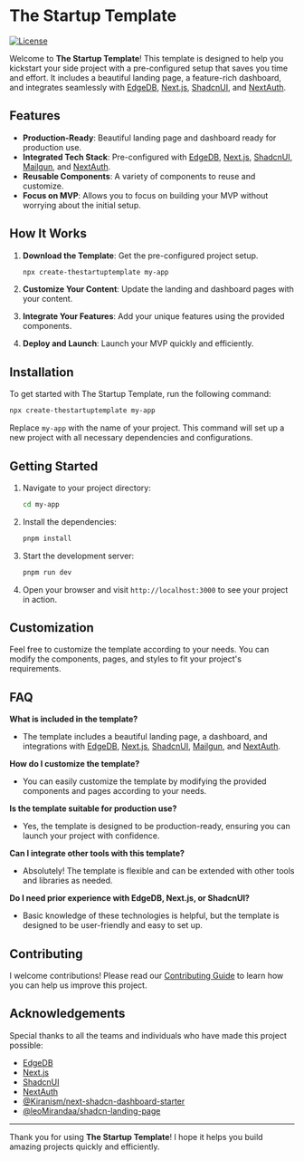# The Startup Template

[![License](https://img.shields.io/badge/license-MIT-blue.svg)](../LICENSE/)

Welcome to **The Startup Template**! This template is designed to help you kickstart your side project with a pre-configured setup that saves you time and effort. It includes a beautiful landing page, a feature-rich dashboard, and integrates seamlessly with [EdgeDB](https://www.edgedb.com/), [Next.js](https://nextjs.org/), [ShadcnUI](https://ui.shadcn.com/), and [NextAuth](https://next-auth.js.org/).

## Features

* **Production-Ready**: Beautiful landing page and dashboard ready for production use.
* **Integrated Tech Stack**: Pre-configured with [EdgeDB](https://www.edgedb.com/), [Next.js](https://nextjs.org/), [ShadcnUI](https://ui.shadcn.com/), [Mailgun](https://www.mailgun.com/), and [NextAuth](https://next-auth.js.org/).
* **Reusable Components**: A variety of components to reuse and customize.
* **Focus on MVP**: Allows you to focus on building your MVP without worrying about the initial setup.

## How It Works

1.  **Download the Template**: Get the pre-configured project setup.

    ```sh
    npx create-thestartuptemplate my-app
    ```
2. **Customize Your Content**: Update the landing and dashboard pages with your content.
3. **Integrate Your Features**: Add your unique features using the provided components.
4. **Deploy and Launch**: Launch your MVP quickly and efficiently.

## Installation

To get started with The Startup Template, run the following command:

```sh
npx create-thestartuptemplate my-app
```

Replace `my-app` with the name of your project. This command will set up a new project with all necessary dependencies and configurations.

## Getting Started

1.  Navigate to your project directory:

    ```sh
    cd my-app
    ```
2.  Install the dependencies:

    ```sh
    pnpm install
    ```
3.  Start the development server:

    ```sh
    pnpm run dev
    ```
4. Open your browser and visit `http://localhost:3000` to see your project in action.

## Customization

Feel free to customize the template according to your needs. You can modify the components, pages, and styles to fit your project's requirements.

## FAQ

**What is included in the template?**

* The template includes a beautiful landing page, a dashboard, and integrations with [EdgeDB](https://www.edgedb.com/), [Next.js](https://nextjs.org/), [ShadcnUI](https://ui.shadcn.com/), [Mailgun](https://www.mailgun.com/), and [NextAuth](https://next-auth.js.org/).

**How do I customize the template?**

* You can easily customize the template by modifying the provided components and pages according to your needs.

**Is the template suitable for production use?**

* Yes, the template is designed to be production-ready, ensuring you can launch your project with confidence.

**Can I integrate other tools with this template?**

* Absolutely! The template is flexible and can be extended with other tools and libraries as needed.

**Do I need prior experience with EdgeDB, Next.js, or ShadcnUI?**

* Basic knowledge of these technologies is helpful, but the template is designed to be user-friendly and easy to set up.

## Contributing

I welcome contributions! Please read our [Contributing Guide](../CONTRIBUTING.md) to learn how you can help us improve this project.

## Acknowledgements

Special thanks to all the teams and individuals who have made this project possible:

* [EdgeDB](https://www.edgedb.com/)
* [Next.js](https://nextjs.org/)
* [ShadcnUI](https://github.com/shadcn/ui)
* [NextAuth](https://next-auth.js.org/)
* [@Kiranism/next-shadcn-dashboard-starter](https://github.com/Kiranism/next-shadcn-dashboard-starter/)
* [@leoMirandaa/shadcn-landing-page](https://github.com/leoMirandaa/shadcn-landing-page)

***

Thank you for using **The Startup Template**! I hope it helps you build amazing projects quickly and efficiently.

